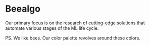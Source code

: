 # Beealgo

Our primary focus is on the research of cutting-edge solutions that automate various stages of the ML life cycle.

PS.
We like bees.
Our color palette revolves around these colors.
